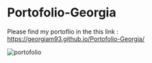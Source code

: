 # Portofolio-Georgia
Please find my portoflio in the this link : https://georgiam93.github.io/Portofolio-Georgia/

![portofolio](https://user-images.githubusercontent.com/105521641/219969015-229f1137-bb3b-43cf-a059-8294f32f2923.jpg)
